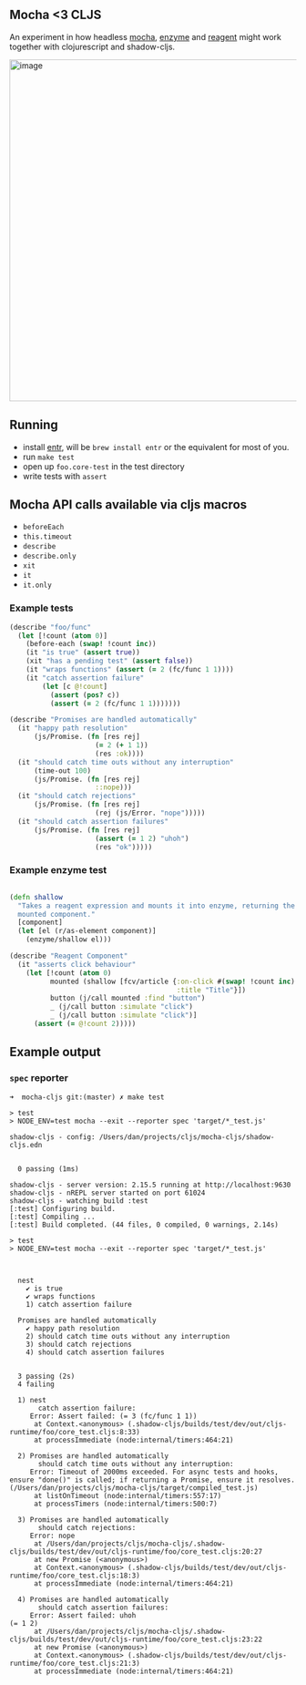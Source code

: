 ## Mocha <3 CLJS

An experiment in how headless [mocha](https://mochajs.org), [enzyme](https://github.com/enzymejs/enzyme) and [reagent](http://reagent-project.github.io) might work together with clojurescript and shadow-cljs.

<img width="600" alt="image" src="https://user-images.githubusercontent.com/201036/130189484-b3748bc8-b913-4a3d-8efc-aeb933ad29ab.png">

## Running

- install [entr](http://eradman.com/entrproject/), will be `brew install entr` or the equivalent for most of you.
- run `make test`
- open up `foo.core-test` in the test directory
- write tests with `assert`

## Mocha API calls available via cljs macros

- `beforeEach`
- `this.timeout`
- `describe`
- `describe.only`
- `xit`
- `it`
- `it.only`

### Example tests
```clj
(describe "foo/func"
  (let [!count (atom 0)]
    (before-each (swap! !count inc))
    (it "is true" (assert true))
    (xit "has a pending test" (assert false))
    (it "wraps functions" (assert (= 2 (fc/func 1 1))))
    (it "catch assertion failure"
        (let [c @!count]
          (assert (pos? c))
          (assert (= 2 (fc/func 1 1)))))))

(describe "Promises are handled automatically"
  (it "happy path resolution"
      (js/Promise. (fn [res rej]
                     (= 2 (+ 1 1))
                     (res :ok))))
  (it "should catch time outs without any interruption"
      (time-out 100)
      (js/Promise. (fn [res rej]
                     ::nope)))
  (it "should catch rejections"
      (js/Promise. (fn [res rej]
                     (rej (js/Error. "nope")))))
  (it "should catch assertion failures"
      (js/Promise. (fn [res rej]
                     (assert (= 1 2) "uhoh")
                     (res "ok")))))
```

### Example enzyme test
```clj

(defn shallow
  "Takes a reagent expression and mounts it into enzyme, returning the
  mounted component."
  [component]
  (let [el (r/as-element component)]
    (enzyme/shallow el)))

(describe "Reagent Component"
  (it "asserts click behaviour"
    (let [!count (atom 0)
          mounted (shallow [fcv/article {:on-click #(swap! !count inc)
                                         :title "Title"}])
          button (j/call mounted :find "button")
          _ (j/call button :simulate "click")
          _ (j/call button :simulate "click")]
      (assert (= @!count 2)))))
```

## Example output

### `spec` reporter

```
➜  mocha-cljs git:(master) ✗ make test

> test
> NODE_ENV=test mocha --exit --reporter spec 'target/*_test.js'

shadow-cljs - config: /Users/dan/projects/cljs/mocha-cljs/shadow-cljs.edn


  0 passing (1ms)

shadow-cljs - server version: 2.15.5 running at http://localhost:9630
shadow-cljs - nREPL server started on port 61024
shadow-cljs - watching build :test
[:test] Configuring build.
[:test] Compiling ...
[:test] Build completed. (44 files, 0 compiled, 0 warnings, 2.14s)

> test
> NODE_ENV=test mocha --exit --reporter spec 'target/*_test.js'



  nest
    ✔ is true
    ✔ wraps functions
    1) catch assertion failure

  Promises are handled automatically
    ✔ happy path resolution
    2) should catch time outs without any interruption
    3) should catch rejections
    4) should catch assertion failures


  3 passing (2s)
  4 failing

  1) nest
       catch assertion failure:
     Error: Assert failed: (= 3 (fc/func 1 1))
      at Context.<anonymous> (.shadow-cljs/builds/test/dev/out/cljs-runtime/foo/core_test.cljs:8:33)
      at processImmediate (node:internal/timers:464:21)

  2) Promises are handled automatically
       should catch time outs without any interruption:
     Error: Timeout of 2000ms exceeded. For async tests and hooks, ensure "done()" is called; if returning a Promise, ensure it resolves. (/Users/dan/projects/cljs/mocha-cljs/target/compiled_test.js)
      at listOnTimeout (node:internal/timers:557:17)
      at processTimers (node:internal/timers:500:7)

  3) Promises are handled automatically
       should catch rejections:
     Error: nope
      at /Users/dan/projects/cljs/mocha-cljs/.shadow-cljs/builds/test/dev/out/cljs-runtime/foo/core_test.cljs:20:27
      at new Promise (<anonymous>)
      at Context.<anonymous> (.shadow-cljs/builds/test/dev/out/cljs-runtime/foo/core_test.cljs:18:3)
      at processImmediate (node:internal/timers:464:21)

  4) Promises are handled automatically
       should catch assertion failures:
     Error: Assert failed: uhoh
(= 1 2)
      at /Users/dan/projects/cljs/mocha-cljs/.shadow-cljs/builds/test/dev/out/cljs-runtime/foo/core_test.cljs:23:22
      at new Promise (<anonymous>)
      at Context.<anonymous> (.shadow-cljs/builds/test/dev/out/cljs-runtime/foo/core_test.cljs:21:3)
      at processImmediate (node:internal/timers:464:21)

```
